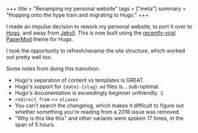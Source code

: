 +++
title = "Revamping my personal website"
tags = ["meta"]
summary = "Hopping onto the hype train and migrating to Hugo."
+++

I made an impulse decision to rework my personal website, to port it
over to [Hugo], and away from [Jekyll]. This is now built using the
[recently-viral] [PaperMod] theme for Hugo.

I took the opportunity to refresh/revamp the site structure, which
worked out pretty well too.

Some notes from doing this transition:

- Hugo's separation of content vs templates is GREAT.
- Hugo's support for `{date}-{slug}.md` files is... sub-optimal.
- Hugo's documentation is exceedingly beginner unfriendly. :(
- `redirect_from` == `aliases`
- You can't search the changelog, which makes it difficult to figure out
  whether something you're reading from a 2018 issue was removed.
- "Why is this like this" and other variants were spoken 17 times, in
  the span of 5 hours.

[papermod]: https://adityatelange.github.io/hugo-PaperMod/
[recently-viral]: https://adityatelange.me/blog/papermod-went-viral/
[hugo]: https://gohugo.io/
[jekyll]: https://jekyllrb.com/
